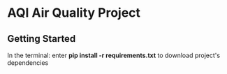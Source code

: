 # AQI Air Quality Project
## Getting Started
In the terminal: enter **pip install -r requirements.txt** to download project's dependencies